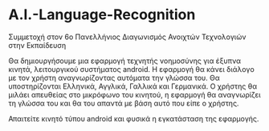 # A.I.-Language-Recognition
Συμμετοχή στον 6o Πανελλήνιος Διαγωνισμός Ανοιχτών Τεχνολογιών στην Εκπαίδευση

Θα δημιουργήσουμε μια εφαρμογή τεχνητής νοημοσύνης για έξυπνα κινητά, λειτουργικού συστήματος android.
Η εφαρμογή θα κάνει διάλογο με τον χρήστη αναγνωρίζοντας αυτόματα την γλώσσα του.
Θα υποστηρίζονται Ελληνικά, Αγγλικά, Γαλλικά και Γερμανικά.
Ο χρήστης θα μιλάει απευθείας στο μικρόφωνο του κινητού, η εφαρμογή θα αναγνωρίζει τη γλώσσα του και θα του απαντά με βάση αυτό που είπε ο χρήστης.

Απαιτείτε κινητό τύπου android και φυσικά η εγκατάσταση της εφαρμογής.
